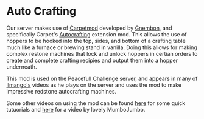 # Auto Crafting

Our server makes use of [Carpetmod](https://github.com/gnembon/fabric-carpet) developed by [Gnembon](https://www.youtube.com/c/gnembon/featured), and specifically Carpet's [Autocrafting](https://github.com/gnembon/carpet-autoCraftingTable) extension mod.
This allows the use of hoppers to be hooked into the top, sides, and bottom of a crafting table much like a furnace or brewing stand in vanilla. Doing this allows for making complex restone machines that lock and unlock hoppers in certian orders to create and complete crafting recipies and output them into a hopper underneath.

This mod is used on the Peacefull Challenge server, and appears in many of [Ilmango's](https://www.youtube.com/channel/UCHSI8erNrN6hs3sUK6oONLA/videos) videos as he plays on the server and uses the mod to make impressive redstone autocrafting machines.

Some other videos on using the mod can be found [here](https://youtu.be/IJTeOBo6fMk) for some quick tutuorials and [here](https://youtu.be/n1WCEBdAfQ4) for a video by lovely MumboJumbo.
